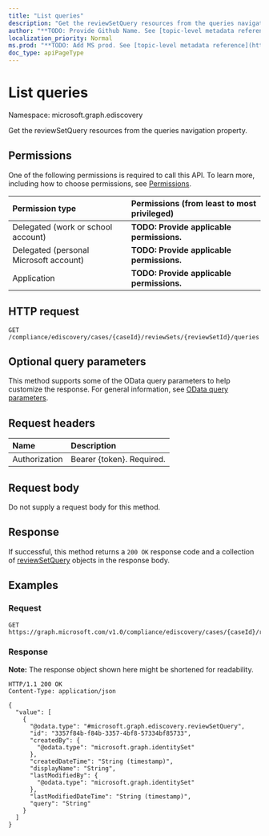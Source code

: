 ```yaml
---
title: "List queries"
description: "Get the reviewSetQuery resources from the queries navigation property."
author: "**TODO: Provide Github Name. See [topic-level metadata reference](https://msgo.azurewebsites.net/add/document/guidelines/metadata.html#topic-level-metadata)**"
localization_priority: Normal
ms.prod: "**TODO: Add MS prod. See [topic-level metadata reference](https://msgo.azurewebsites.net/add/document/guidelines/metadata.html#topic-level-metadata)**"
doc_type: apiPageType
---
```


# List queries
Namespace: microsoft.graph.ediscovery



Get the reviewSetQuery resources from the queries navigation property.

## Permissions
One of the following permissions is required to call this API. To learn more, including how to choose permissions, see [Permissions](/graph/permissions-reference).

|Permission type|Permissions (from least to most privileged)|
|:---|:---|
|Delegated (work or school account)|**TODO: Provide applicable permissions.**|
|Delegated (personal Microsoft account)|**TODO: Provide applicable permissions.**|
|Application|**TODO: Provide applicable permissions.**|

## HTTP request

<!-- {
  "blockType": "ignored"
}
-->
``` http
GET /compliance/ediscovery/cases/{caseId}/reviewSets/{reviewSetId}/queries
```

## Optional query parameters
This method supports some of the OData query parameters to help customize the response. For general information, see [OData query parameters](/graph/query-parameters).

## Request headers
|Name|Description|
|:---|:---|
|Authorization|Bearer {token}. Required.|

## Request body
Do not supply a request body for this method.

## Response

If successful, this method returns a `200 OK` response code and a collection of [reviewSetQuery](../resources/reviewsetquery.md) objects in the response body.

## Examples

### Request
<!-- {
  "blockType": "request",
  "name": "list_reviewsetquery"
}
-->
``` http
GET https://graph.microsoft.com/v1.0/compliance/ediscovery/cases/{caseId}/reviewSets/{reviewSetId}/queries
```


### Response
**Note:** The response object shown here might be shortened for readability.
<!-- {
  "blockType": "response",
  "truncated": true,
  "@odata.type": "Collection(microsoft.graph.ediscovery.reviewSetQuery)"
}
-->
``` http
HTTP/1.1 200 OK
Content-Type: application/json

{
  "value": [
    {
      "@odata.type": "#microsoft.graph.ediscovery.reviewSetQuery",
      "id": "3357f84b-f84b-3357-4bf8-57334bf85733",
      "createdBy": {
        "@odata.type": "microsoft.graph.identitySet"
      },
      "createdDateTime": "String (timestamp)",
      "displayName": "String",
      "lastModifiedBy": {
        "@odata.type": "microsoft.graph.identitySet"
      },
      "lastModifiedDateTime": "String (timestamp)",
      "query": "String"
    }
  ]
}
```

